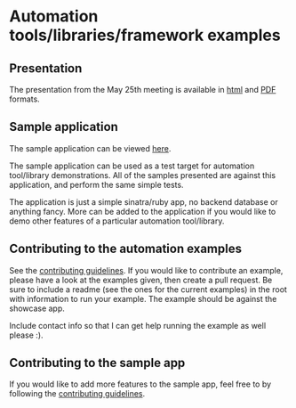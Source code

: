 # Automation tools/libraries/framework examples

## Presentation
The presentation from the May 25th meeting is available in [html](https://automation-showcase-app.herokuapp.com/presentation) and [PDF](https://automation-showcase-app.herokuapp.com/pdf) formats.

## Sample application
The sample application can be viewed [here](https://automation-showcase-app.herokuapp.com/).

The sample application can be used as a test target for automation tool/library demonstrations. All of the samples presented are against this application, and perform the same simple tests.

The application is just a simple sinatra/ruby app, no backend database or anything fancy. More can be added to the application if you would like to demo other features of a particular automation tool/library.

## Contributing to the automation examples
See the [contributing guidelines](contributing.md).
If you would like to contribute an example, please have a look at the examples given, then create a pull request. Be sure to include a readme (see the ones for the current examples) in the root with information to run your example.
The example should be against the showcase app.

Include contact info so that I can get help running the example as well please :).

## Contributing to the sample app
If you would like to add more features to the sample app, feel free to by following the  [contributing guidelines](contributing.md).
